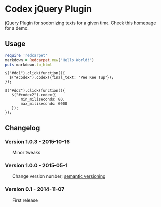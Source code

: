 # Codex jQuery Plugin
jQuery Plugin for sodomizing texts for a given time. Check this <a href="https://minimo.io">homepage</a> for a demo.

<h2>Usage</h2>

```ruby
require 'redcarpet'
markdown = Redcarpet.new("Hello World!")
puts markdown.to_html
```
```
$("#do1").click(function(){
  $("#codex").codex({final_text: "Pee Kee Tup"});
});

$("#do2").click(function(){
   $("#codex2").codex({
       min_miliseconds: 80,
       max_miliseconds: 6000
   });
});
```

<h2>Changelog</h2>
<h3>Version 1.0.3 - 2015-10-16</h3>
<ul class="task-list">
<li>Minor tweaks</li>
</ul>
<h3>Version 1.0.0 - 2015-05-1</h3>
<ul class="task-list">
<li>Change version number; <a href="https://docs.npmjs.com/getting-started/semantic-versioning">semantic versioning</a></li>
</ul>
<h3>Version 0.1 - 2014-11-07</h3>
<ul class="task-list">
<li>First release</li>
</ul>
